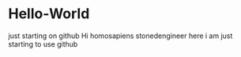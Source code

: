 # Hello-World
just starting on github
Hi homosapiens 
stonedengineer here
i am just starting to use github
